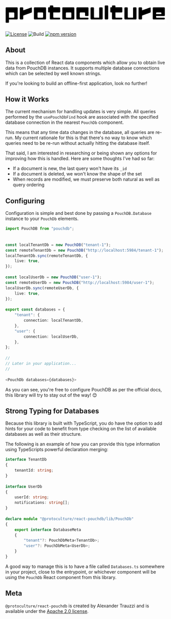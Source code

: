 # ![protoculture](https://raw.githubusercontent.com/atrauzzi/protoculture-react-pouchdb/master/protoculture.png)

[![License](https://img.shields.io/badge/License-Apache%202.0-blue.svg)](https://opensource.org/licenses/Apache-2.0)
![Build](https://github.com/atrauzzi/protoculture-react-pouchdb/workflows/Build/badge.svg)
[![npm version](https://badge.fury.io/js/protoculture.svg)](https://www.npmjs.com/package/@protoculture/react-pouchdb)

## About
This is a collection of React data components which allow you to obtain live data from PouchDB instances. It supports multiple database connections which can be selected by well known strings.

If you're looking to build an offline-first application, look no further!

## How it Works
The current mechanism for handling updates is very simple. All queries performed by the `usePouchDbFind` hook are associated with the specified database connection in the nearest `PouchDb` component.

This means that any time data changes in the database, all queries are re-run. My current rationale for this is that there's no way to know which queries need to be re-run without actually hitting the database itself.

That said, I am interested in researching or being shown any options for improving how this is handled.  Here are some thoughts I've had so far:

 - If a document is new, the last query won't have its `_id`
 - If a document is deleted, we won't know the shape of the set
 - When records are modified, we must preserve both natural as well as query ordering 

## Configuring
Configuration is simple and best done by passing a `PouchDB.Database` instance to your `PouchDb` elements.

```typescript
import PouchDB from "pouchdb";


const localTenantDb = new PouchDB("tenant-1");
const remoteTenantDb = new PouchDB("http://localhost:5984/tenant-1");
localTenantDb.sync(remoteTenantDb, {
    live: true,
});

const localUserDb = new PouchDB("user-1");
const remoteUserDb = new PouchDB("http://localhost:5984/user-1");
localUserDb.sync(remoteUserDb, {
    live: true,
});

export const databases = {
    "tenant": {
        connection: localTenantDb,
    },
    "user": {
        connection: localUserDb,
    },
};

//
// Later in your application...
//

<PouchDb databases={databases}>
```

As you can see, you're free to configure PouchDB as per the official docs, this library will try to stay out of the way! 😊

## Strong Typing for Databases
Because this library is built with TypeScript, you do have the option to add hints for your code to benefit from type checking on the list of available databases as well as their structure.

The following is an example of how you can provide this type information using TypeScripts powerful declaration merging:

```typescript
interface TenantDb
{
    tenantId: string;
}

interface UserDb
{
    userId: string;
    notifications: string[];
}

declare module "@protoculture/react-pouchdb/lib/PouchDb"
{
    export interface DatabaseMeta
    {
        "tenant"?: PouchDbMeta<TenantDb>;
        "user"?: PouchDbMeta<UserDb>;
    }
}
```

A good way to manage this is to have a file called `Databases.ts` somewhere in your project, close to the entrypoint, or whichever component will be using the `PouchDb` React component from this library.

## Meta

`@protoculture/react-pouchdb` is created by Alexander Trauzzi and is available under the [Apache 2.0 license](https://www.apache.org/licenses/LICENSE-2.0.html).

